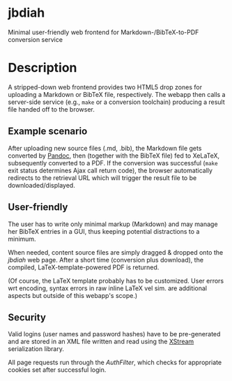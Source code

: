 jbdiah
======

Minimal user-friendly web frontend for Markdown-/BibTeX-to-PDF conversion service

Description
===========

A stripped-down web frontend provides two HTML5 drop zones for uploading a Markdown or BibTeX file, respectively.
The webapp then calls a server-side service (e.g., `make` or a conversion toolchain) producing a result file 
handed off to the browser.

Example scenario
----------------

After uploading new source files (.md, .bib), the Markdown file gets converted by 
[Pandoc](http://johnmacfarlane.net/pandoc/), then (together with the BibTeX file) fed to XeLaTeX, 
subsequently converted to a PDF.
If the conversion was successful (`make` exit status determines Ajax call return code), the browser 
automatically redirects to the retrieval URL which will trigger the result file to be downloaded/displayed.

User-friendly
-------------

The user has to write only minimal markup (Markdown) and may manage her BibTeX entries in a GUI, thus
keeping potential distractions to a minimum.

When needed, content source files are simply dragged & dropped onto the _jbdiah_ web page. After 
a short time (conversion plus download), the compiled, LaTeX-template-powered PDF is returned. 

(Of course, the LaTeX template probably has to be customized. User errors wrt encoding, 
syntax errors in raw inline LaTeX vel sim. are additional aspects but outside of this webapp's scope.)


Security
--------

Valid logins (user names and password hashes) have to be pre-generated and are stored in an XML file
written and read using the [XStream](http://xstream.codehaus.org/) serialization library.

All page requests run through the _AuthFilter_, which checks for appropriate cookies set 
after successful login.

